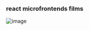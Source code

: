 ### react microfrontends films
![image](https://github.com/mdomarus/react-mf-films/assets/12214430/1c0edc01-9d88-40dc-9c5e-ba9fff85318b)
